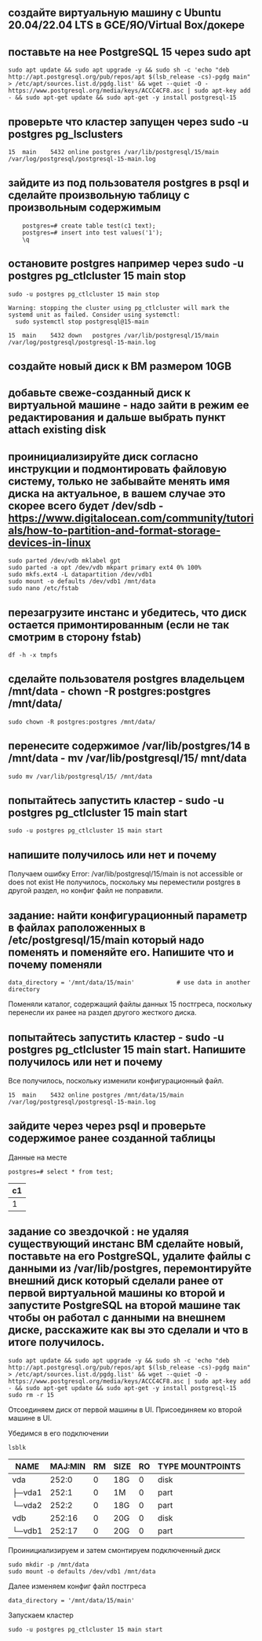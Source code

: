 ##    создайте виртуальную машину c Ubuntu 20.04/22.04 LTS в GCE/ЯО/Virtual Box/докере
	
##    поставьте на нее PostgreSQL 15 через sudo apt
```
sudo apt update && sudo apt upgrade -y && sudo sh -c 'echo "deb http://apt.postgresql.org/pub/repos/apt $(lsb_release -cs)-pgdg main" > /etc/apt/sources.list.d/pgdg.list' && wget --quiet -O - https://www.postgresql.org/media/keys/ACCC4CF8.asc | sudo apt-key add - && sudo apt-get update && sudo apt-get -y install postgresql-15
```
##    проверьте что кластер запущен через sudo -u postgres pg_lsclusters
```	
15  main    5432 online postgres /var/lib/postgresql/15/main /var/log/postgresql/postgresql-15-main.log	
```	
##    зайдите из под пользователя postgres в psql и сделайте произвольную таблицу с произвольным содержимым
```	
    postgres=# create table test(c1 text);
    postgres=# insert into test values('1');
    \q
```	
##    остановите postgres например через sudo -u postgres pg_ctlcluster 15 main stop

```
sudo -u postgres pg_ctlcluster 15 main stop

Warning: stopping the cluster using pg_ctlcluster will mark the systemd unit as failed. Consider using systemctl:
  sudo systemctl stop postgresql@15-main

15  main    5432 down   postgres /var/lib/postgresql/15/main /var/log/postgresql/postgresql-15-main.log
```
	
 ##   создайте новый диск к ВМ размером 10GB
	
 ##   добавьте свеже-созданный диск к виртуальной машине - надо зайти в режим ее редактирования и дальше выбрать пункт attach existing disk
	
##    проинициализируйте диск согласно инструкции и подмонтировать файловую систему, только не забывайте менять имя диска на актуальное, в вашем случае это скорее всего будет /dev/sdb - https://www.digitalocean.com/community/tutorials/how-to-partition-and-format-storage-devices-in-linux
```
sudo parted /dev/vdb mklabel gpt
sudo parted -a opt /dev/vdb mkpart primary ext4 0% 100%
sudo mkfs.ext4 -L datapartition /dev/vdb1
sudo mount -o defaults /dev/vdb1 /mnt/data
sudo nano /etc/fstab
```
##    перезагрузите инстанс и убедитесь, что диск остается примонтированным (если не так смотрим в сторону fstab)
```	
df -h -x tmpfs
```
##    сделайте пользователя postgres владельцем /mnt/data - chown -R postgres:postgres /mnt/data/
```
sudo chown -R postgres:postgres /mnt/data/	
```	
##    перенесите содержимое /var/lib/postgres/14 в /mnt/data - mv /var/lib/postgresql/15/ mnt/data
```
sudo mv /var/lib/postgresql/15/ /mnt/data	
```	
##    попытайтесь запустить кластер - sudo -u postgres pg_ctlcluster 15 main start
```
sudo -u postgres pg_ctlcluster 15 main start
```	
##    напишите получилось или нет и почему
Получаем ошибку Error: /var/lib/postgresql/15/main is not accessible or does not exist
Не получилось, поскольку мы переместили postgres в другой раздел, но конфиг файл не поправили.	
	
##    задание: найти конфигурационный параметр в файлах раположенных в /etc/postgresql/15/main который надо поменять и поменяйте его. Напишите что и почему поменяли
```	
data_directory = '/mnt/data/15/main'            # use data in another directory	
```
Поменяли каталог, содержащий файлы данных 15 постгреса, поскольку перенесли их ранее на раздел другого жесткого диска.
	
##    попытайтесь запустить кластер - sudo -u postgres pg_ctlcluster 15 main start. Напишите получилось или нет и почему
	
Все получилось, поскольку изменили конфигурационный файл.
```
15  main    5432 online postgres /mnt/data/15/main /var/log/postgresql/postgresql-15-main.log
```
##    зайдите через через psql и проверьте содержимое ранее созданной таблицы
Данные на месте	
```
postgres=# select * from test;
```
| c1 |
|----|
| 1  |

 ##   задание со звездочкой : не удаляя существующий инстанс ВМ сделайте новый, поставьте на его PostgreSQL, удалите файлы с данными из /var/lib/postgres, перемонтируйте внешний диск который сделали ранее от первой виртуальной машины ко второй и запустите PostgreSQL на второй машине так чтобы он работал с данными на внешнем диске, расскажите как вы это сделали и что в итоге получилось.
```	
sudo apt update && sudo apt upgrade -y && sudo sh -c 'echo "deb http://apt.postgresql.org/pub/repos/apt $(lsb_release -cs)-pgdg main" > /etc/apt/sources.list.d/pgdg.list' && wget --quiet -O - https://www.postgresql.org/media/keys/ACCC4CF8.asc | sudo apt-key add - && sudo apt-get update && sudo apt-get -y install postgresql-15
sudo rm -r 15
```
Отсоединяем диск от первой машины в UI.
Присоединяем ко второй машине в UI.

Убедимся в его подключении
```
lsblk
```

| NAME   | MAJ:MIN | RM | SIZE | RO | TYPE MOUNTPOINTS |
|--------|---------|----|------|----|------------------|
| vda    | 252:0   | 0  | 18G  | 0  | disk             |
| ├─vda1 | 252:1   | 0  | 1M   | 0  | part             |
| └─vda2 | 252:2   | 0  | 18G  | 0  | part             |
| vdb    | 252:16  | 0  | 20G  | 0  | disk             |
| └─vdb1 | 252:17  | 0  | 20G  | 0  | part             |

Проинициализируем и затем смонтируем подключенный диск
```
sudo mkdir -p /mnt/data
sudo mount -o defaults /dev/vdb1 /mnt/data
```
Далее изменяем конфиг файл постгреса 
```
data_directory = '/mnt/data/15/main'
```
Запускаем кластер
```
sudo -u postgres pg_ctlcluster 15 main start
```